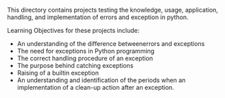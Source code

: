 This directory contains projects testing the knowledge, usage, application, handling, and implementation of errors and exception in python.

Learning Objectives for these projects include:
- An understanding of the difference betweenerrors and exceptions
- The need for exceptions in Python programming
- The correct handling procedure of an exception
- The purpose behind catching exceptions
- Raising of a builtin exception
- An understanding and identification of the periods when an implementation of a clean-up action after an exception.
